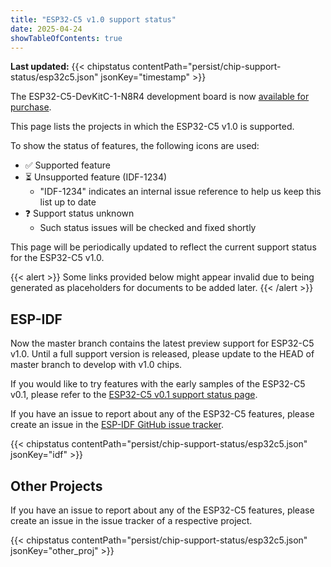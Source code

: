 ```yaml
---
title: "ESP32-C5 v1.0 support status"
date: 2025-04-24
showTableOfContents: true
---
```


**Last updated:** {{< chipstatus contentPath="persist/chip-support-status/esp32c5.json" jsonKey="timestamp" >}}

The ESP32-C5-DevKitC-1-N8R4 development board is now [available for purchase](../../../blog/2025/05/news-esp32c5-mp/#where-to-buy).

This page lists the projects in which the ESP32-C5 v1.0 is supported.

To show the status of features, the following icons are used:

- :white_check_mark: Supported feature
- :hourglass_flowing_sand: Unsupported feature (IDF-1234)
  - \"IDF-1234\" indicates an internal issue reference to help us keep this list up to date
- :question: Support status unknown
  - Such status issues will be checked and fixed shortly

This page will be periodically updated to reflect the current support status for the ESP32-C5 v1.0.

{{< alert >}}
  Some links provided below might appear invalid due to being generated as placeholders for documents to be added later.
{{< /alert >}}


## ESP-IDF

Now the master branch contains the latest preview support for ESP32-C5 v1.0. Until a full support version is released, please update to the HEAD of master branch to develop with v1.0 chips.

If you would like to try features with the early samples of the ESP32-C5 v0.1, please refer to the [ESP32-C5 v0.1 support status page](https://github.com/espressif/esp-idf/issues/14021).

If you have an issue to report about any of the ESP32-C5 features, please create an issue in the [ESP-IDF GitHub issue tracker](https://github.com/espressif/esp-idf/issues).

{{< chipstatus contentPath="persist/chip-support-status/esp32c5.json" jsonKey="idf" >}}


## Other Projects

If you have an issue to report about any of the ESP32-C5 features, please create an issue in the issue tracker of a respective project.

{{< chipstatus contentPath="persist/chip-support-status/esp32c5.json" jsonKey="other_proj" >}}
